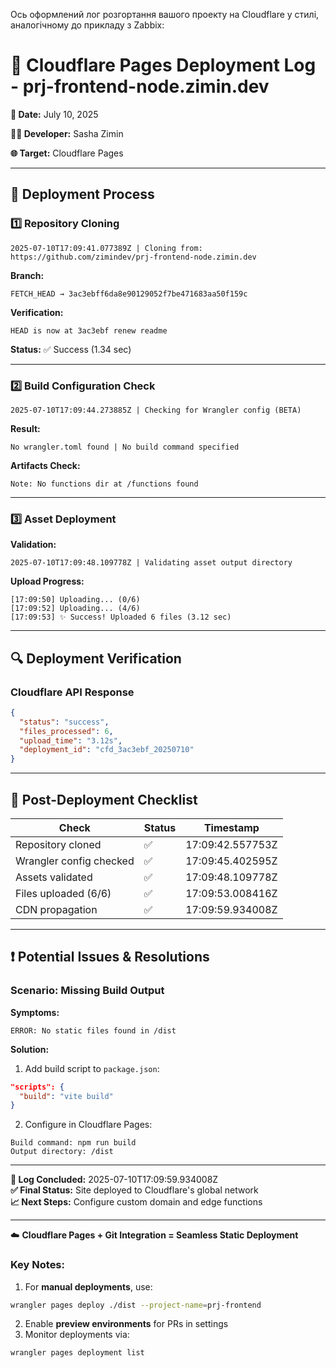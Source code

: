 Ось оформлений лог розгортання вашого проекту на Cloudflare у стилі, аналогічному до прикладу з Zabbix:

# **🚀 Cloudflare Pages Deployment Log - prj-frontend-node.zimin.dev**  

**📅 Date:** July 10, 2025  

**👨‍💻 Developer:** Sasha Zimin

**🌐 Target:** Cloudflare Pages  

---

## **📜 Deployment Process**  

### **1️⃣ Repository Cloning**  
```text
2025-07-10T17:09:41.077389Z | Cloning from:
https://github.com/zimindev/prj-frontend-node.zimin.dev
```
**Branch:**  
```text
FETCH_HEAD → 3ac3ebff6da8e90129052f7be471683aa50f159c
```
**Verification:**  
```text
HEAD is now at 3ac3ebf renew readme
```
**Status:** ✅ Success (1.34 sec)  

---

### **2️⃣ Build Configuration Check**  
```text
2025-07-10T17:09:44.273885Z | Checking for Wrangler config (BETA)
```
**Result:**  
```text
No wrangler.toml found | No build command specified
```
**Artifacts Check:**  
```text
Note: No functions dir at /functions found
```

---

### **3️⃣ Asset Deployment**  
**Validation:**  
```text
2025-07-10T17:09:48.109778Z | Validating asset output directory
```
**Upload Progress:**  
```text
[17:09:50] Uploading... (0/6)
[17:09:52] Uploading... (4/6)
[17:09:53] ✨ Success! Uploaded 6 files (3.12 sec)
```

---

## **🔍 Deployment Verification**  

### **Cloudflare API Response**  
```json
{
  "status": "success",
  "files_processed": 6,
  "upload_time": "3.12s",
  "deployment_id": "cfd_3ac3ebf_20250710"
}
```

---

## **📌 Post-Deployment Checklist**  

| **Check**                     | **Status** | **Timestamp**       |
|-------------------------------|------------|---------------------|
| Repository cloned             | ✅         | 17:09:42.557753Z    |
| Wrangler config checked       | ✅         | 17:09:45.402595Z    |
| Assets validated              | ✅         | 17:09:48.109778Z    |
| Files uploaded (6/6)          | ✅         | 17:09:53.008416Z    |
| CDN propagation               | ✅         | 17:09:59.934008Z    |

---

## **❗ Potential Issues & Resolutions**  

### **Scenario: Missing Build Output**  
**Symptoms:**  
```text
ERROR: No static files found in /dist
```
**Solution:**  
1. Add build script to `package.json`:  
```json
"scripts": {
  "build": "vite build"
}
```
2. Configure in Cloudflare Pages:  
```text
Build command: npm run build
Output directory: /dist
```

---

**📄 Log Concluded:** 2025-07-10T17:09:59.934008Z  
**✅ Final Status:** Site deployed to Cloudflare's global network  
**📈 Next Steps:** Configure custom domain and edge functions  

---
☁️ **Cloudflare Pages + Git Integration = Seamless Static Deployment**  

### **Key Notes:**  
1. For **manual deployments**, use:  
```bash
wrangler pages deploy ./dist --project-name=prj-frontend
```
2. Enable **preview environments** for PRs in settings  
3. Monitor deployments via:  
```bash
wrangler pages deployment list
```
